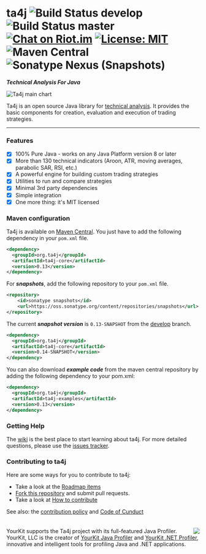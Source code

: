 # ta4j  ![Build Status develop](https://img.shields.io/travis/ta4j/ta4j/develop?label=develop) ![Build Status master](https://img.shields.io/travis/ta4j/ta4j/develop?label=master) [![Chat on Riot.im](https://img.shields.io/badge/chat-riot.im-green.svg)](https://riot.im/app/#/room/#ta4j:matrix.org) [![License: MIT](https://img.shields.io/badge/License-MIT-brightgreen.svg)](https://opensource.org/licenses/MIT) ![Maven Central](https://img.shields.io/maven-central/v/org.ta4j/ta4j-parent?color=blue&label=Version) ![Sonatype Nexus (Snapshots)](https://img.shields.io/nexus/s/org.ta4j/ta4j-parent?label=Snapshot&server=https%3A%2F%2Foss.sonatype.org%2F)


***Technical Analysis For Java***

![Ta4j main chart](https://raw.githubusercontent.com/ta4j/ta4j-wiki/master/img/ta4j_main_chart.png)

Ta4j is an open source Java library for [technical analysis](http://en.wikipedia.org/wiki/Technical_analysis). It provides the basic components for creation, evaluation and execution of trading strategies.

---

### Features

 * [x] 100% Pure Java - works on any Java Platform version 8 or later
 * [x] More than 130 technical indicators (Aroon, ATR, moving averages, parabolic SAR, RSI, etc.)
 * [x] A powerful engine for building custom trading strategies
 * [x] Utilities to run and compare strategies
 * [x] Minimal 3rd party dependencies
 * [x] Simple integration
 * [x] One more thing: it's MIT licensed

### Maven configuration

Ta4j is available on [Maven Central](http://search.maven.org/#search). You just have to add the following dependency in your `pom.xml` file.

```xml
<dependency>
  <groupId>org.ta4j</groupId>
  <artifactId>ta4j-core</artifactId>
  <version>0.13</version>
</dependency>
```

For ***snapshots***, add the following repository to your `pom.xml` file.
```xml
<repository>
    <id>sonatype snapshots</id>
    <url>https://oss.sonatype.org/content/repositories/snapshots</url>
</repository>
```
The current ***snapshot version*** is `0.13-SNAPSHOT` from the [develop](https://github.com/ta4j/ta4j/tree/develop) branch.
```xml
<dependency>
  <groupId>org.ta4j</groupId>
  <artifactId>ta4j-core</artifactId>
  <version>0.14-SNAPSHOT</version>
</dependency>
```

You can also download ***example code*** from the maven central repository by adding the following dependency to your pom.xml:
```xml
<dependency>
  <groupId>org.ta4j</groupId>
  <artifactId>ta4j-examples</artifactId>
  <version>0.13</version>
</dependency>
```
### Getting Help
The [wiki](https://ta4j.github.io/ta4j-wiki/) is the best place to start learning about ta4j. For more detailed questions, please use the [issues tracker](https://github.com/ta4j/ta4j/issues).

### Contributing to ta4j

Here are some ways for you to contribute to ta4j:
  * Take a look at the [Roadmap items](https://ta4j.github.io/ta4j-wiki/Roadmap-and-Tasks.html)
  * [Fork this repository](http://help.github.com/forking/) and submit pull requests.
  * Take a look at [How to contribute](https://ta4j.github.io/ta4j-wiki/How-to-contribute)

See also: the [contribution policy](.github/CONTRIBUTING.md) and [Code of Cunduct](CODE_OF_CONDUCT.md)
<br/><br/><br/>
<IMG SRC="https://www.yourkit.com/images/yklogo.png" ALIGN="right" />YourKit supports the Ta4j project with its full-featured Java Profiler. YourKit, LLC is the creator of <a href="https://www.yourkit.com/java/profiler/">YourKit Java Profiler</a> and <a href="https://www.yourkit.com/.net/profiler/">YourKit .NET Profiler</a>, innovative and intelligent tools for profiling Java and .NET applications. 
